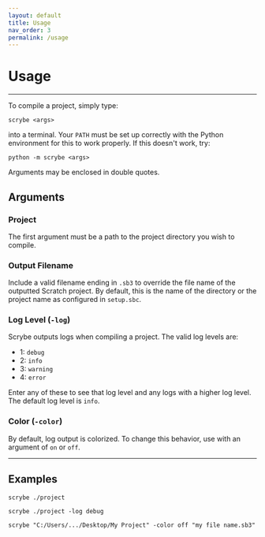 ```yaml
---
layout: default
title: Usage
nav_order: 3
permalink: /usage
---
```


# Usage
<hr>

To compile a project, simply type:

```shell
scrybe <args>
```

into a terminal. Your `PATH` must be set up correctly with the Python environment for this to work properly. If this doesn't work, try:

```shell
python -m scrybe <args>
```

Arguments may be enclosed in double quotes.

## Arguments

### Project

The first argument must be a path to the project directory you wish to compile.

### Output Filename

Include a valid filename ending in `.sb3` to override the file name of the outputted Scratch project. By default, this is the name of the directory or the project name as configured in `setup.sbc`.

### Log Level (`-log`)

Scrybe outputs logs when compiling a project. The valid log levels are:

* 1: `debug`
* 2: `info`
* 3: `warning`
* 4: `error`

Enter any of these to see that log level and any logs with a higher log level. The default log level is `info`.

### Color (`-color`)

By default, log output is colorized. To change this behavior, use with an argument of `on` or `off`.

<hr>

## Examples

```shell
scrybe ./project
```

```shell
scrybe ./project -log debug
```

```shell
scrybe "C:/Users/.../Desktop/My Project" -color off "my file name.sb3"
```
